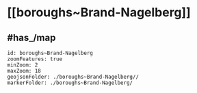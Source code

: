 # [[boroughs~Brand-Nagelberg]] 


## #has_/map  



```leaflet
id: boroughs~Brand-Nagelberg
zoomFeatures: true 
minZoom: 2 
maxZoom: 18
geojsonFolder: ./boroughs~Brand-Nagelberg//
markerFolder: ./boroughs~Brand-Nagelberg/
```

